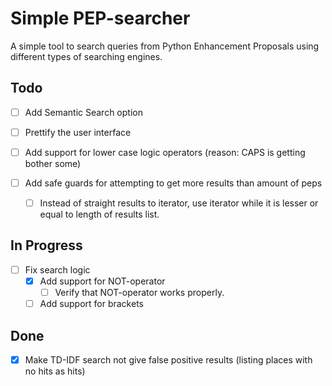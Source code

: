 # Simple PEP-searcher

A simple tool to search queries from Python Enhancement Proposals using
different types of searching engines.

## Todo

- [ ] Add Semantic Search option

- [ ] Prettify the user interface

- [ ] Add support for lower case logic operators (reason: CAPS is getting bother some)

- [ ] Add safe guards for attempting to get more results than amount of peps
  - [ ] Instead of straight results to iterator, use iterator while it is lesser or equal to length of results list.

## In Progress

- [ ] Fix search logic
  - [x] Add support for NOT-operator
    - [ ] Verify that NOT-operator works properly.
  - [ ] Add support for brackets

## Done

- [x] Make TD-IDF search not give false positive results (listing places with no hits as hits)


